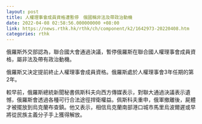 ```yaml
---
layout: post
title: 人權理事會成員資格遭暫停　俄國稱非法及帶政治動機
date: 2022-04-08 02:58:56.000000000 +08:00
link: https://news.rthk.hk/rthk/ch/component/k2/1642973-20220408.htm
categories: rthk
---
```


俄羅斯外交部認為，聯合國大會通過決議，暫停俄羅斯在聯合國人權理事會成員資格，屬非法及帶有政治動機。

俄羅斯又決定提前終止人權理事會成員資格。俄羅斯處於人權理事會3年任期的第2年。

較早前，俄羅斯總統新聞秘書佩斯科夫向西方傳媒表示，對聯大通過決議表示遺憾，俄羅斯會透過各種可行合法途徑捍衛權益。佩斯科夫重申，俄軍撤離後，屍體才被擺放到烏克蘭布查鎮。他又表示，相信烏克蘭南部港口城市馬里烏波爾遲或早將從民族主義分子手上獲得解放。
